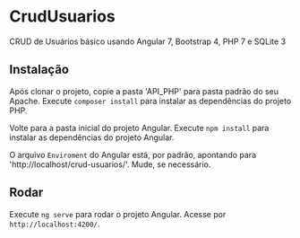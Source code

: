 # CrudUsuarios

CRUD de Usuários básico usando Angular 7, Bootstrap 4, PHP 7 e SQLite 3

## Instalação

Após clonar o projeto, copie a pasta 'API_PHP' para pasta padrão do seu Apache. Execute `composer install` para instalar as dependências do projeto PHP.

Volte para a pasta inicial do projeto Angular. Execute `npm install` para instalar as dependências do projeto Angular.

O arquivo `Enviroment` do Angular está, por padrão, apontando para 'http://localhost/crud-usuarios/'. Mude, se necessário.

## Rodar

Execute `ng serve` para rodar o projeto Angular. Acesse por `http://localhost:4200/`.